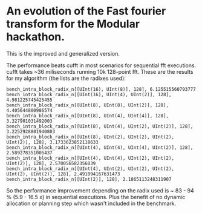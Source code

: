 # An evolution of the Fast fourier transform for the Modular hackathon.

This is the improved and generalized version.

The performance beats cufft in most scenarios for sequential fft executions.
cufft takes ~36 miliseconds running 10k 128-point fft. These are the results
for my algorithm (the lists are the radixes used):
```terminal
bench_intra_block_radix_n[[UInt(16), UInt(8)], 128], 6.125515560793777
bench_intra_block_radix_n[[UInt(16), UInt(4), UInt(2)], 128], 4.981225745425455
bench_intra_block_radix_n[[UInt(8), UInt(8), UInt(2)], 128], 4.405644800986574
bench_intra_block_radix_n[[UInt(8), UInt(4), UInt(4)], 128], 3.327901031492003
bench_intra_block_radix_n[[UInt(8), UInt(4), UInt(2), UInt(2)], 128], 3.2252928801940803
bench_intra_block_radix_n[[UInt(8), UInt(2), UInt(2), UInt(2), UInt(2)], 128], 3.1733623852118633
bench_intra_block_radix_n[[UInt(4), UInt(4), UInt(4), UInt(2)], 128], 2.589278351005437
bench_intra_block_radix_n[[UInt(4), UInt(4), UInt(2), UInt(2), UInt(2)], 128], 2.570056582356039
bench_intra_block_radix_n[[UInt(4), UInt(2), UInt(2), UInt(2), UInt(2), UInt(2)], 128], 2.491094167631473
bench_intra_block_radix_n[[UInt(2)], 128], 2.1865113248311907
```

So the performance improvement depending on the radix used is ~ 83 - 94 %
(5.9 - 16.5 x) in sequential executions. Plus the benefit of no dynamic
allocation or planning step which wasn't included in the benchmark.
